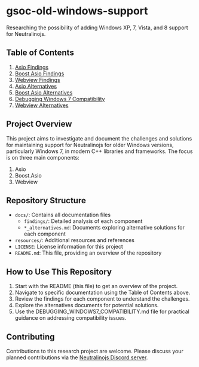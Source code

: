 # gsoc-old-windows-support
Researching the possibility of adding Windows XP, 7, Vista, and 8 support for Neutralinojs.

## Table of Contents

1. [Asio Findings](docs/findings/asio_findings.md)
2. [Boost Asio Findings](docs/findings/boost_asio_findings.md)
3. [Webview Findings](docs/findings/webview_findings.md)
4. [Asio Alternatives](docs/asio_alternatives.md)
5. [Boost Asio Alternatives](docs/boost_asio_alternatives.md)
6. [Debugging Windows 7 Compatibility](docs/DEBUGGING_WINDOWS7_COMPATIBILITY.md)
7. [Webview Alternatives](docs/webview_alternatives.md)

## Project Overview

This project aims to investigate and document the challenges and solutions for maintaining support for Neutralinojs for older Windows versions, particularly Windows 7, in modern C++ libraries and frameworks. The focus is on three main components:

1. Asio
2. Boost.Asio
3. Webview

## Repository Structure

- `docs/`: Contains all documentation files
  - `findings/`: Detailed analysis of each component
  - `*_alternatives.md`: Documents exploring alternative solutions for each component
- `resources/`: Additional resources and references
- `LICENSE`: License information for this project
- `README.md`: This file, providing an overview of the repository

## How to Use This Repository

1. Start with the README (this file) to get an overview of the project.
2. Navigate to specific documentation using the Table of Contents above.
3. Review the findings for each component to understand the challenges.
4. Explore the alternatives documents for potential solutions.
5. Use the DEBUGGING_WINDOWS7_COMPATIBILITY.md file for practical guidance on addressing compatibility issues.

## Contributing

Contributions to this research project are welcome. Please discuss your planned contributions via the [Neutralinojs Discord server](https://discord.gg/cybpp4guTJ).
